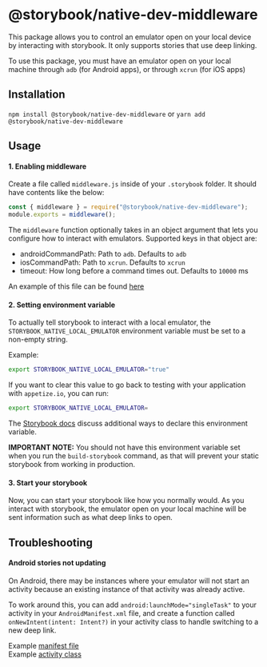 # @storybook/native-dev-middleware

This package allows you to control an emulator open on your local device by interacting with storybook. It only supports stories that use deep linking.

To use this package, you must have an emulator open on your local machine through `adb` (for Android apps), or through `xcrun` (for iOS apps)

## Installation
`npm install @storybook/native-dev-middleware`
or
`yarn add @storybook/native-dev-middleware`

## Usage

#### 1. Enabling middleware
Create a file called `middleware.js` inside of your `.storybook` folder. It should have contents like the below:
```js
const { middleware } = require("@storybook/native-dev-middleware");
module.exports = middleware();
```

The `middleware` function optionally takes in an object argument that lets you configure how to interact with emulators. Supported keys in that object are:
- androidCommandPath: Path to `adb`. Defaults to `adb`
- iosCommandPath: Path to `xcrun`. Defaults to `xcrun`
- timeout: How long before a command times out. Defaults to `10000` ms

An example of this file can be found [here](../../examples/cross-platform/.storybook/middleware.js)

#### 2. Setting environment variable
To actually tell storybook to interact with a local emulator, the `STORYBOOK_NATIVE_LOCAL_EMULATOR` environment variable must be set to a non-empty string.

Example:
```sh
export STORYBOOK_NATIVE_LOCAL_EMULATOR="true"
```

If you want to clear this value to go back to testing with your application with `appetize.io`, you can run:
```sh
export STORYBOOK_NATIVE_LOCAL_EMULATOR=
```

The [Storybook docs](https://storybook.js.org/docs/react/configure/environment-variables#using-env-files) discuss additional ways to declare this environment variable.

**IMPORTANT NOTE:** You should not have this environment variable set when you run the `build-storybook` command, as that will prevent your static storybook from working in production.

#### 3. Start your storybook
Now, you can start your storybook like how you normally would. As you interact with storybook, the emulator open on your local machine will be sent information such as what deep links to open.

## Troubleshooting

#### Android stories not updating
On Android, there may be instances where your emulator will not start an activity because an existing instance of that activity was already active. 

To work around this, you can add `android:launchMode="singleTask"` to your activity in your `AndroidManifest.xml` file, and create a function called `onNewIntent(intent: Intent?)` in your activity class to handle switching to a new deep link.

Example [manifest file](../../examples/android-material-ui/app/app/src/main/AndroidManifest.xml#L24)  
Example [activity class](../../examples/android-material-ui/app/app/src/main/java/com/intuit/august2020/storybookdemoapp/MainActivity.kt#L121)

